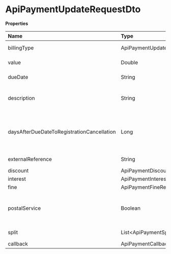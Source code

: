 # ApiPaymentUpdateRequestDto

**Properties**

| Name                                       | Type                               | Required | Description                                                        |
| :----------------------------------------- | :--------------------------------- | :------- | :----------------------------------------------------------------- |
| billingType                                | ApiPaymentUpdateRequestBillingType | ✅       | Payment billing type                                               |
| value                                      | Double                             | ✅       | Payment amount                                                     |
| dueDate                                    | String                             | ✅       | Payment due date                                                   |
| description                                | String                             | ❌       | Payment description (max. 500 characters)                          |
| daysAfterDueDateToRegistrationCancellation | Long                               | ❌       | Days after registration cancellation deadline (only for bank slip) |
| externalReference                          | String                             | ❌       | Free search field                                                  |
| discount                                   | ApiPaymentDiscountDto              | ❌       |                                                                    |
| interest                                   | ApiPaymentInterestRequestDto       | ❌       |                                                                    |
| fine                                       | ApiPaymentFineRequestDto           | ❌       |                                                                    |
| postalService                              | Boolean                            | ❌       | Define whether the payment will be sent via post                   |
| split                                      | List\<ApiPaymentSplitRequestDto\>  | ❌       | Split Settings                                                     |
| callback                                   | ApiPaymentCallbackRequestDto       | ❌       |                                                                    |

<!-- This file was generated by liblab | https://liblab.com/ -->
